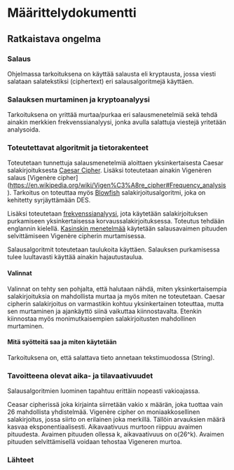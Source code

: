 # Määrittelydokumentti

## Ratkaistava ongelma

### Salaus 

Ohjelmassa tarkoituksena on käyttää salausta eli kryptausta, jossa viesti salataan salatekstiksi (ciphertext) eri salausalgoritmejä käyttäen.

### Salauksen murtaminen ja kryptoanalyysi

Tarkoituksena on yrittää murtaa/purkaa eri salausmenetelmiä sekä tehdä ainakin merkkien frekvenssianalyysi, jonka avulla salattuja viestejä yritetään analysoida. 


### Toteutettavat algoritmit ja tietorakenteet

Toteutetaan tunnettuja salausmenetelmiä aloittaen yksinkertaisesta Caesar salakirjoituksesta [Caesar Cipher](https://en.wikipedia.org/wiki/Caesar_cipher). Lisäksi toteutetaan ainakin Vigenèren salaus [Vigenère cipher] (https://en.wikipedia.org/wiki/Vigen%C3%A8re_cipher#Frequency_analysis). Tarkoitus on toteuttaa myös [Blowfish](https://fi.wikipedia.org/wiki/Blowfish) salakirjoitusalgoritmi, joka on kehitetty syrjäyttämään DES. 

Lisäksi toteutetaan [frekvenssianalyysi](https://learncryptography.com/attack-vectors/frequency-analysis), jota käytetään salakirjoituksen purkamiseen yksinkertaisessa korvaussalakirjoituksessa. Toteutus tehdään englannin kielellä. [Kasinskin menetelmää](https://en.wikipedia.org/wiki/Kasiski_examination) käytetään salausavaimen pituuden selvittämiseen Vigenère cipherin murtamisessa. 

Salausalgoritmit toteutetaan taulukoita käyttäen. Salauksen purkamisessa tulee luultavasti käyttää ainakin hajautustaulua. 

#### Valinnat

Valinnat on tehty sen pohjalta, että halutaan nähdä, miten yksinkertaisempia salakirjoituksia on mahdollista murtaa ja myös miten ne toteutetaan. Caesar cipherin salakirjoitus on varmastikin kohtuu yksinkertainen toteuttaa, mutta sen murtaminen ja ajankäyttö siinä vaikuttaa kiinnostavalta. Etenkin kiinnostaa myös monimutkaisempien salakirjoitusten mahdollinen murtaminen.  

#### Mitä syötteitä saa ja miten käytetään

Tarkoituksena on, että salattava tieto annetaan tekstimuodossa (String). 

### Tavoitteena olevat aika- ja tilavaativuudet

Salausalgoritmien luominen tapahtuu erittäin nopeasti vakioajassa. 

Ceasar cipherissä joka kirjainta siirretään vakio x määrän, joka tuottaa vain 26 mahdollista yhdistelmää. Vigenère cipher on moniaakkosellinen salakirjoitus, jossa siirto on erilainen joka merkillä. Tällöin arvauksien määrä kasvaa eksponentiaalisesti. Aikavaativuus murtoon riippuu avaimen pituudesta. Avaimen pituuden ollessa k, aikavaativuus on o(26^k). Avaimen pituuden selvittämisellä voidaan tehostaa Vigeneren murtoa. 

### Lähteet      
